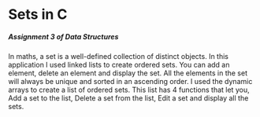 # Sets in C
##### Assignment 3 of Data Structures
In maths, a set is a well-defined collection of distinct objects. In this application I used linked lists to create ordered sets. You can add an element, delete an element and display the set. All the elements in the set will always be unique and sorted in an ascending order.  I used the dynamic arrays to create a list of ordered sets. This list has 4 functions that let you, Add a set to the list, Delete a set from the list, Edit a set and display all the sets.

